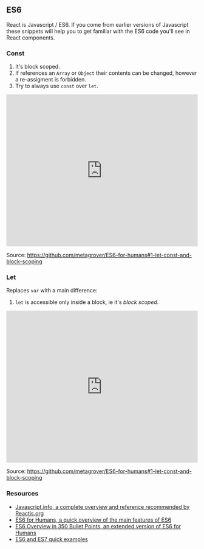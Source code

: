 ## ES6

React is Javascript / ES6. If you come from earlier versions of Javascript these snippets will help you to get familiar with the ES6 code you'll see in React components.

### Const

1. It's block scoped.
2. If references an `Array` or `Object` their contents can be changed, however a re-assigment is forbidden.
3. Try to always use `const` over `let`.

<iframe height="400px" width="100%" src="https://repl.it/@metamn/Const?lite=true" scrolling="no" frameborder="no" allowtransparency="true" allowfullscreen="true" sandbox="allow-forms allow-pointer-lock allow-popups allow-same-origin allow-scripts allow-modals"></iframe>

Source: https://github.com/metagrover/ES6-for-humans#1-let-const-and-block-scoping

### Let

Replaces `var` with a main difference:

1. `let` is accessible only inside a block, ie it's *block scoped*.

<iframe height="400px" width="100%" src="https://repl.it/@metamn/Let?lite=true" scrolling="no" frameborder="no" allowtransparency="true" allowfullscreen="true" sandbox="allow-forms allow-pointer-lock allow-popups allow-same-origin allow-scripts allow-modals"></iframe>

Source: https://github.com/metagrover/ES6-for-humans#1-let-const-and-block-scoping

### Resources

- [Javascript.info, a complete overview and reference recommended by Reactjs.org](https://javascript.info/)
- [ES6 for Humans, a quick overview of the main features of ES6](https://github.com/metagrover/ES6-for-humans)
- [ES6 Overview in 350 Bullet Points, an extended version of ES6 for Humans](https://ponyfoo.com/articles/es6)
- [ES6 and ES7 quick examples](https://medium.freecodecamp.org/here-are-examples-of-everything-new-in-ecmascript-2016-2017-and-2018-d52fa3b5a70e)
